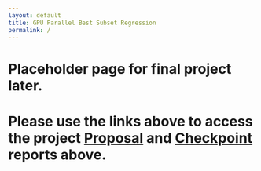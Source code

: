 ```yaml
---
layout: default
title: GPU Parallel Best Subset Regression
permalink: /
---
```


# Placeholder page for final project later.

# Please use the links above to access the project [Proposal](https://bsauk.github.io/GPU_LSQ/proposal) and [Checkpoint](https://bsauk.github.io/GPU_LSQ/checkpoint) reports above.